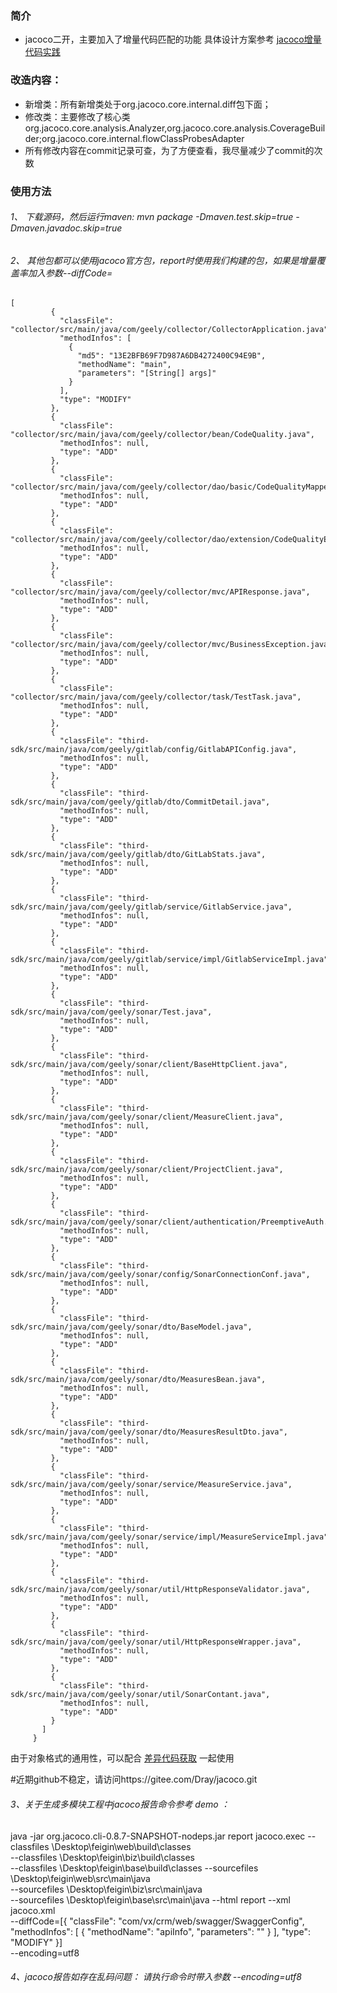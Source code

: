 ### 简介
+ jacoco二开，主要加入了增量代码匹配的功能 具体设计方案参考  [jacoco增量代码实践](https://blog.csdn.net/tushuping/article/details/112613528) 

### 改造内容：
+ 新增类：所有新增类处于org.jacoco.core.internal.diff包下面；
+ 修改类：主要修改了核心类org.jacoco.core.analysis.Analyzer,org.jacoco.core.analysis.CoverageBuilder;org.jacoco.core.internal.flowClassProbesAdapter
+ 所有修改内容在commit记录可查，为了方便查看，我尽量减少了commit的次数

### 使用方法
###### 1、 下载源码，然后运行maven: mvn package   -Dmaven.test.skip=true   -Dmaven.javadoc.skip=true
###### 2、 其他包都可以使用jacoco官方包，report时使用我们构建的包，如果是增量覆盖率加入参数--diffCode=
```
[
         {
           "classFile": "collector/src/main/java/com/geely/collector/CollectorApplication.java",
           "methodInfos": [
             {
               "md5": "13E2BFB69F7D987A6DB4272400C94E9B",
               "methodName": "main",
               "parameters": "[String[] args]"
             }
           ],
           "type": "MODIFY"
         },
         {
           "classFile": "collector/src/main/java/com/geely/collector/bean/CodeQuality.java",
           "methodInfos": null,
           "type": "ADD"
         },
         {
           "classFile": "collector/src/main/java/com/geely/collector/dao/basic/CodeQualityMapper.java",
           "methodInfos": null,
           "type": "ADD"
         },
         {
           "classFile": "collector/src/main/java/com/geely/collector/dao/extension/CodeQualityExtensionMapper.java",
           "methodInfos": null,
           "type": "ADD"
         },
         {
           "classFile": "collector/src/main/java/com/geely/collector/mvc/APIResponse.java",
           "methodInfos": null,
           "type": "ADD"
         },
         {
           "classFile": "collector/src/main/java/com/geely/collector/mvc/BusinessException.java",
           "methodInfos": null,
           "type": "ADD"
         },
         {
           "classFile": "collector/src/main/java/com/geely/collector/task/TestTask.java",
           "methodInfos": null,
           "type": "ADD"
         },
         {
           "classFile": "third-sdk/src/main/java/com/geely/gitlab/config/GitlabAPIConfig.java",
           "methodInfos": null,
           "type": "ADD"
         },
         {
           "classFile": "third-sdk/src/main/java/com/geely/gitlab/dto/CommitDetail.java",
           "methodInfos": null,
           "type": "ADD"
         },
         {
           "classFile": "third-sdk/src/main/java/com/geely/gitlab/dto/GitLabStats.java",
           "methodInfos": null,
           "type": "ADD"
         },
         {
           "classFile": "third-sdk/src/main/java/com/geely/gitlab/service/GitlabService.java",
           "methodInfos": null,
           "type": "ADD"
         },
         {
           "classFile": "third-sdk/src/main/java/com/geely/gitlab/service/impl/GitlabServiceImpl.java",
           "methodInfos": null,
           "type": "ADD"
         },
         {
           "classFile": "third-sdk/src/main/java/com/geely/sonar/Test.java",
           "methodInfos": null,
           "type": "ADD"
         },
         {
           "classFile": "third-sdk/src/main/java/com/geely/sonar/client/BaseHttpClient.java",
           "methodInfos": null,
           "type": "ADD"
         },
         {
           "classFile": "third-sdk/src/main/java/com/geely/sonar/client/MeasureClient.java",
           "methodInfos": null,
           "type": "ADD"
         },
         {
           "classFile": "third-sdk/src/main/java/com/geely/sonar/client/ProjectClient.java",
           "methodInfos": null,
           "type": "ADD"
         },
         {
           "classFile": "third-sdk/src/main/java/com/geely/sonar/client/authentication/PreemptiveAuth.java",
           "methodInfos": null,
           "type": "ADD"
         },
         {
           "classFile": "third-sdk/src/main/java/com/geely/sonar/config/SonarConnectionConf.java",
           "methodInfos": null,
           "type": "ADD"
         },
         {
           "classFile": "third-sdk/src/main/java/com/geely/sonar/dto/BaseModel.java",
           "methodInfos": null,
           "type": "ADD"
         },
         {
           "classFile": "third-sdk/src/main/java/com/geely/sonar/dto/MeasuresBean.java",
           "methodInfos": null,
           "type": "ADD"
         },
         {
           "classFile": "third-sdk/src/main/java/com/geely/sonar/dto/MeasuresResultDto.java",
           "methodInfos": null,
           "type": "ADD"
         },
         {
           "classFile": "third-sdk/src/main/java/com/geely/sonar/service/MeasureService.java",
           "methodInfos": null,
           "type": "ADD"
         },
         {
           "classFile": "third-sdk/src/main/java/com/geely/sonar/service/impl/MeasureServiceImpl.java",
           "methodInfos": null,
           "type": "ADD"
         },
         {
           "classFile": "third-sdk/src/main/java/com/geely/sonar/util/HttpResponseValidator.java",
           "methodInfos": null,
           "type": "ADD"
         },
         {
           "classFile": "third-sdk/src/main/java/com/geely/sonar/util/HttpResponseWrapper.java",
           "methodInfos": null,
           "type": "ADD"
         },
         {
           "classFile": "third-sdk/src/main/java/com/geely/sonar/util/SonarContant.java",
           "methodInfos": null,
           "type": "ADD"
         }
       ]
     }
```
由于对象格式的通用性，可以配合 [差异代码获取](https://github.com/rayduan/code-diff.git) 一起使用

#近期github不稳定，请访问https://gitee.com/Dray/jacoco.git


###### 3、关于生成多模块工程中jacoco报告命令参考 demo ：
java -jar org.jacoco.cli-0.8.7-SNAPSHOT-nodeps.jar    report jacoco.exec 
--classfiles \Desktop\feigin\web\build\classes   
--classfiles \Desktop\feigin\biz\build\classes   
--classfiles \Desktop\feigin\base\build\classes 
--sourcefiles \Desktop\feigin\web\src\main\java  
--sourcefiles \Desktop\feigin\biz\src\main\java   
--sourcefiles \Desktop\feigin\base\src\main\java --html report --xml jacoco.xml   
--diffCode=[{
      "classFile": "com/vx/crm/web/swagger/SwaggerConfig",
      "methodInfos": [
        {
          "methodName": "apiInfo",
          "parameters": ""
        }
      ],
      "type": "MODIFY"
    }]    
--encoding=utf8

###### 4、jacoco报告如存在乱码问题：  请执行命令时带入参数  --encoding=utf8

